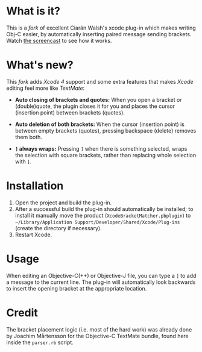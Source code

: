 # What is it?

This is a *fork* of excellent Ciarán Walsh's xcode plug-in which makes writing Obj-C easier, by automatically inserting paired message sending brackets.
Watch [the screencast](http://ciaranwal.sh/files/xcode-bracket-matcher.mov) to see how it works.

# What's new?

This *fork* adds *Xcode 4* support and some extra features that makes *Xcode* editing feel more like *TextMate*:

* **Auto closing of brackets and quotes:** When you open a bracket or (double)quote, the plugin closes it for you and places the cursor (insertion point) between brackets (quotes).

* **Auto deletion of both brackets:** When the cursor (insertion point) is between empty brackets (quotes), pressing backspace (delete) removes them both.

* **`]` always wraps:** Pressing `]` when there is something selected, wraps the selection with square brackets, rather than replacing whole selection with `]`.

# Installation

1. Open the project and build the plug-in.
2. After a successful build the plug-in should automatically be installed; to install it manually move the product (`XcodeBracketMatcher.pbplugin`) to `~/Library/Application Support/Developer/Shared/Xcode/Plug-ins` (create the directory if necessary).
3. Restart Xcode.

# Usage

When editing an Objective-C(++) or Objective-J file, you can type a `]` to add a message to the current line. The plug-in will automatically look backwards to insert the opening bracket at the appropriate location.

# Credit

The bracket placement logic (i.e. most of the hard work) was already done by Joachim Mårtensson for the Objective-C TextMate bundle, found here inside the `parser.rb` script.